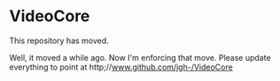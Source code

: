 # VideoCore

This repository has moved.

Well, it moved a while ago. Now I'm enforcing that move. Please update everything to point at http;//www.github.com/jgh-/VideoCore

